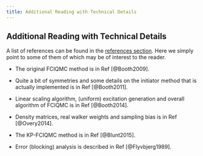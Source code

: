```yaml
---
title: Additional Reading with Technical Details
---
```


## Additional Reading with Technical Details

A list of references can be found in the [references section](literature.html). Here we simply point to some of them of which may be of interest to the reader.

- The original FCIQMC method is in Ref [@Booth2009].

- Quite a bit of symmetries and some details on the initiator method that is actually implemented is in Ref [@Booth2011].

- Linear scaling algorithm, (uniform) excitation generation and overall
algorithm of FCIQMC is in Ref [@Booth2014].

- Density matrices, real walker weights and sampling bias is in Ref [@Overy2014].

- The KP-FCIQMC method is in Ref [@Blunt2015].

- Error (blocking) analysis is described in Ref [@Flyvbjerg1989].
